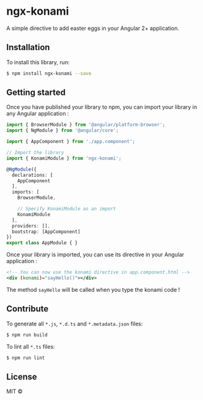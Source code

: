 # ngx-konami

A simple directive to add easter eggs in your Angular 2+ application.

## Installation

To install this library, run:

```bash
$ npm install ngx-konami --save
```

## Getting started

Once you have published your library to npm, you can import your library in any Angular application :

```typescript
import { BrowserModule } from '@angular/platform-browser';
import { NgModule } from '@angular/core';

import { AppComponent } from './app.component';

// Import the library
import { KonamiModule } from 'ngx-konami';

@NgModule({
  declarations: [
    AppComponent
  ],
  imports: [
    BrowserModule,

    // Specify KonamiModule as an import
    KonamiModule
  ],
  providers: [],
  bootstrap: [AppComponent]
})
export class AppModule { }
```

Once your library is imported, you can use its directive in your Angular application :

```xml
<!-- You can now use the konami directive in app.component.html -->
<div (konami)="sayHello()"></div>
```

The method ```sayHello``` will be called when you type the konami code !

## Contribute

To generate all `*.js`, `*.d.ts` and `*.metadata.json` files:

```bash
$ npm run build
```

To lint all `*.ts` files:

```bash
$ npm run lint
```

## License

MIT ©
